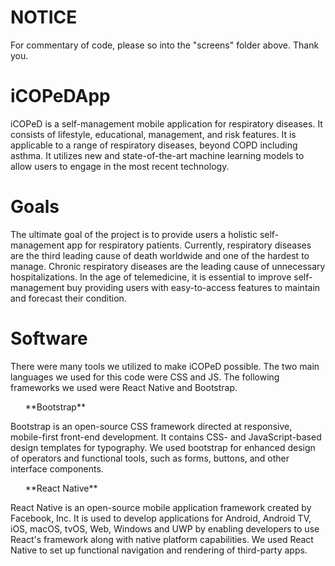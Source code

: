 # NOTICE

For commentary of code, please so into the "screens" folder above. Thank you.


# iCOPeDApp

iCOPeD is a self-management mobile application for respiratory diseases. 
It consists of lifestyle, educational, management, and risk features. It 
is applicable to a range of respiratory diseases, beyond COPD including asthma. 
It utilizes new and state-of-the-art machine learning models to allow users to engage 
in the most recent technology. 

# Goals

The ultimate goal of the project is to provide users a holistic self-management app for 
respiratory patients. Currently, respiratory diseases are the third leading cause of death 
worldwide and one of the hardest to manage. Chronic respiratory diseases are the leading cause 
of unnecessary hospitalizations. In the age of telemedicine, it is essential to improve self-management 
buy providing users with easy-to-access features to maintain and forecast their condition.

# Software

There were many tools we utilized to make iCOPeD possible. The two main languages we used for this code were 
CSS and JS. The following frameworks we used were React Native and Bootstrap.

<ul>**Bootstrap**</ul> 


Bootstrap is an open-source CSS framework directed at responsive, mobile-first front-end development. It contains CSS- and JavaScript-based design templates for typography. We used bootstrap for enhanced design of operators and functional tools, such as forms, buttons, and other interface components. 


<ul>**React Native**</ul> 

React Native is an open-source mobile application framework created by Facebook, Inc. It is used to develop applications for Android, Android TV, iOS, macOS, tvOS, Web, Windows and UWP by enabling developers to use React's framework along with native platform capabilities. We used React Native to set up functional navigation and rendering of third-party apps.
